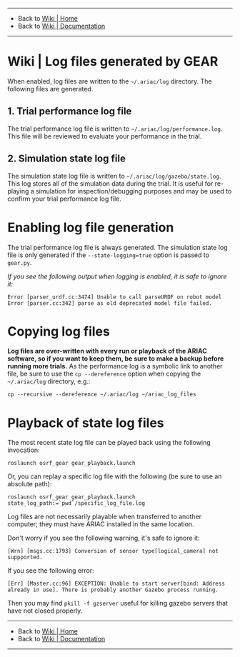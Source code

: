-------------------------------------------------
- Back to [Wiki | Home](../README.md)
- Back to [Wiki | Documentation](documentation.md)
-------------------------------------------------
# Wiki | Log files generated by GEAR
When enabled, log files are written to the `~/.ariac/log` directory. The following files are generated.

## 1. Trial performance log file

The trial performance log file is written to `~/.ariac/log/performance.log`.
This file will be reviewed to evaluate your performance in the trial.

## 2. Simulation state log file

The simulation state log file is written to `~/.ariac/log/gazebo/state.log`.
This log stores all of the simulation data during the trial. It is useful for re-playing a simulation for inspection/debugging purposes and may be used to confirm your trial performance log file.

# Enabling log file generation

The trial performance log file is always generated.
The simulation state log file is only generated if the `--state-logging=true` option is passed to `gear.py`.

_If you see the following output when logging is enabled, it is safe to ignore it:_
```
Error [parser_urdf.cc:3474] Unable to call parseURDF on robot model
Error [parser.cc:342] parse as old deprecated model file failed.
```

# Copying log files

**Log files are over-written with every run or playback of the ARIAC software, so if you want to keep them, be sure to make a backup before running more trials.**
As the performance log is a symbolic link to another file, be sure to use the `cp --dereference` option when copying the `~/.ariac/log` directory, e.g.:

```
cp --recursive --dereference ~/.ariac/log ~/ariac_log_files
```

# Playback of state log files

The most recent state log file can be played back using the following invocation:

```
roslaunch osrf_gear gear_playback.launch
```

Or, you can replay a specific log file with the following (be sure to use an absolute path):
```
roslaunch osrf_gear gear_playback.launch state_log_path:=`pwd`/specific_log_file.log
```

Log files are not necessarily playable when transferred to another computer; they must have ARIAC installed in the same location.

Don't worry if you see the following warning, it's safe to ignore it:
```
[Wrn] [msgs.cc:1793] Conversion of sensor type[logical_camera] not suppported.
```

If you see the following error:
```
[Err] [Master.cc:96] EXCEPTION: Unable to start server[bind: Address already in use]. There is probably another Gazebo process running.
```

Then you may find `pkill -f gzserver` useful for killing gazebo servers that have not closed properly.

-------------------------------------------------
- Back to [Wiki | Home](../README.md)
- Back to [Wiki | Documentation](documentation.md)
-------------------------------------------------
